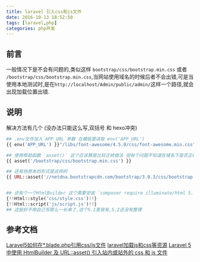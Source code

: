 ```yaml
---
title: laravel 引入css和js文件
date: 2016-10-13 18:52:50
tags: [laravel,php]
categories: php开发
---
```


## 前言
  一般情况下是不会有问题的,类似这样 `bootstrap/css/bootstrap.min.css` 或者 `/bootstrap/css/bootstrap.min.css`,当网站使用域名的时候后者不会出错,可是当使用本地测试时,是在`http://localhost/Admin/public/admin/`这样一个路径,就会出现加载位置出错.

## 说明
  解决方法有几个 (没办法只能这么写,双括号 和 hexo冲突)

```php
## .env文件加入`APP_URL`参数 在模版里读取 env('APP_URL')
{{ env('APP_URL') }}"/libs/font-awesome/4.5.0/css/font-awesome.min.css"

## 使用帮助函数 `asset()` 这个应该算是比较正统做法 但有个问题不知道在域名下是否正确,我没测试过
{{ asset('/bootstrap/css/bootstrap.min.css') }}

## 还有他原本的形式是这样的
{{ URL::asset('//netdna.bootstrapcdn.com/bootstrap/3.0.3/css/bootstrap.min.css') }}


## 还有个一个HtmlBuilder 这个需要安装 `composer require illuminate/html 5.*` 然后这么使用
{!!Html::style('css/style.css')!!}
{!!Html::script('js/script.js')!!}
## 这挺好不用自己写那么一长串了,这个5.1里我有,5.2还没有整理
```




## 参考文档

[Laravel5如何在*.blade.php引用css/js文件](http://wenda.golaravel.com/question/828)
[laravel加载js和css等资源](http://www.cnblogs.com/ziyouchutuwenwu/p/4269715.html)
[Laravel 5 中使用 HtmlBuilder 及 URL::asset() 引入站内或站外的 css 和 js 文件](http://laravelacademy.org/post/3672.html)
